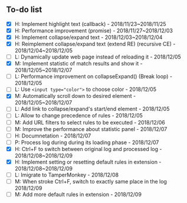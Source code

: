 ## To-do list
- [x] H: Implement highlight text (callback) - 2018/11/23~2018/11/25
- [x] H: Performance improvement (promise) - 2018/11/27~2018/12/03
- [x] H: Implement collapse/expand text - 2018/12/03~2018/12/04
- [x] H: Reimplement collapse/expand text (extend RE) (recursive CE) - 2018/12/04~2018/12/05
- [ ] L: Dynamically update web page instead of reloading it - 2018/12/05
- [x] M: Implement statistic of match results and show it - 2018/12/05~2018/12/07
- [ ] L: Performance improvement on collapseExpand() (Break loop) - 2018/12/05
- [ ] L: Use `<input type="color">` to choose color - 2018/12/05
- [x] M: Automatically scroll down to desired element - 2018/12/05~2018/12/07
- [ ] L: Add link to collapse/expand's start/end element - 2018/12/05
- [ ] L: Allow to change precedence of rules - 2018/12/05
- [ ] M: Add URL filters to select rules to be executed - 2018/12/06
- [ ] M: Improve the performance about statistic panel - 2018/12/07
- [ ] H: Documnetation - 2018/12/07
- [ ] P: Process log during during its loading phase - 2018/12/07
- [x] H: Ctrl+F to switch between original log and processed log - 2018/12/08~2018/12/09
- [x] H: Implement setting or resetting default rules in extension - 2018/12/08~2018/12/09
- [ ] L: Imigrate to TamperMonkey - 2018/12/08
- [ ] M: When stroke Ctrl+F, switch to exactly same place in the log 2018/12/09
- [ ] M: Add more default rules in extension - 2018/12/09
